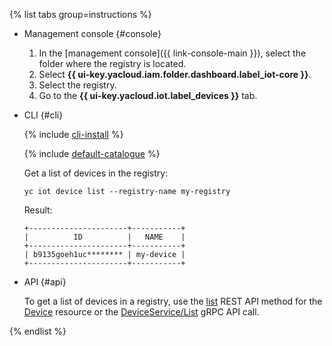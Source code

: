 {% list tabs group=instructions %}

- Management console {#console}

   1. In the [management console]({{ link-console-main }}), select the folder where the registry is located.
   1. Select **{{ ui-key.yacloud.iam.folder.dashboard.label_iot-core }}**.
   1. Select the registry.
   1. Go to the **{{ ui-key.yacloud.iot.label_devices }}** tab.

- CLI {#cli}

   {% include [cli-install](../cli-install.md) %}

   {% include [default-catalogue](../default-catalogue.md) %}

   Get a list of devices in the registry:

   ```
   yc iot device list --registry-name my-registry
   ```

   Result:

   ```
   +----------------------+-----------+
   |          ID          |   NAME    |
   +----------------------+-----------+
   | b9135goeh1uc******** | my-device |
   +----------------------+-----------+
   ```

- API {#api}

   To get a list of devices in a registry, use the [list](../../iot-core/api-ref/Device/list.md) REST API method for the [Device](../../iot-core/api-ref/Device/index.md) resource or the [DeviceService/List](../../iot-core/api-ref/grpc/device_service.md#List) gRPC API call.

{% endlist %}
